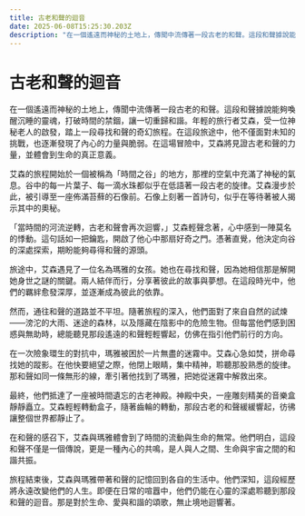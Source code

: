 ```yaml
---
title: 古老和聲的迴音
date: 2025-06-08T15:25:30.203Z
description: "在一個遙遠而神秘的土地上，傳聞中流傳著一段古老的和聲。這段和聲據說能夠喚醒沉睡的靈魂，打破時間的禁錮，讓一切重歸和諧。年輕的旅行者艾森，受一位神秘老人的啟發，踏上一段尋找和聲的奇幻旅程。在這段旅途中，他不僅面對未知的挑戰，也逐漸發現了內心的力量與脆弱。在這場冒險中，艾森將見證古老和聲的力量，並體會到生命的真正意義。"
---
```


# 古老和聲的迴音

在一個遙遠而神秘的土地上，傳聞中流傳著一段古老的和聲。這段和聲據說能夠喚醒沉睡的靈魂，打破時間的禁錮，讓一切重歸和諧。年輕的旅行者艾森，受一位神秘老人的啟發，踏上一段尋找和聲的奇幻旅程。在這段旅途中，他不僅面對未知的挑戰，也逐漸發現了內心的力量與脆弱。在這場冒險中，艾森將見證古老和聲的力量，並體會到生命的真正意義。

艾森的旅程開始於一個被稱為「時間之谷」的地方，那裡的空氣中充滿了神秘的氣息。谷中的每一片葉子、每一滴水珠都似乎在低語著一段古老的旋律。艾森漫步於此，被引導至一座佈滿苔蘚的石像前。石像上刻著一首詩句，似乎在等待著被人揭示其中的奧秘。

「當時間的河流逆轉，古老和聲會再次迴響，」艾森輕聲念著，心中感到一陣莫名的悸動。這句話如一把鑰匙，開啟了他心中那扇好奇之門。憑著直覺，他決定向谷的深處探索，期盼能夠尋得和聲的源頭。

旅途中，艾森遇見了一位名為瑪雅的女孩。她也在尋找和聲，因為她相信那是解開她身世之謎的關鍵。兩人結伴而行，分享著彼此的故事與夢想。在這段時光中，他們的羈絆愈發深厚，並逐漸成為彼此的依靠。

然而，通往和聲的道路並不平坦。隨著旅程的深入，他們面對了來自自然的試煉——滂沱的大雨、迷途的森林，以及隱藏在陰影中的危險生物。但每當他們感到困惑與無助時，總能聽見那段遙遠的和聲輕輕響起，仿佛在指引他們前行的方向。

在一次險象環生的對抗中，瑪雅被困於一片無盡的迷霧中。艾森心急如焚，拼命尋找她的蹤影。在他快要絕望之際，他閉上眼睛，集中精神，聆聽那股熟悉的旋律。那和聲如同一條無形的線，牽引著他找到了瑪雅，把她從迷霧中解救出來。

最終，他們抵達了一座被時間遺忘的古老神殿。神殿中央，一座雕刻精美的音樂盒靜靜矗立。艾森輕輕轉動盒子，隨著齒輪的轉動，那段古老的和聲緩緩響起，彷彿讓整個世界都靜止了。

在和聲的感召下，艾森與瑪雅體會到了時間的流動與生命的無常。他們明白，這段和聲不僅是一個傳說，更是一種內心的共鳴，是人與人之間、生命與宇宙之間的和諧共振。

旅程結束後，艾森與瑪雅帶著和聲的記憶回到各自的生活中。他們深知，這段經歷將永遠改變他們的人生。即便在日常的喧囂中，他們仍能在心靈的深處聆聽到那段和聲的迴音。那是對於生命、愛與和諧的頌歌，無止境地迴響著。